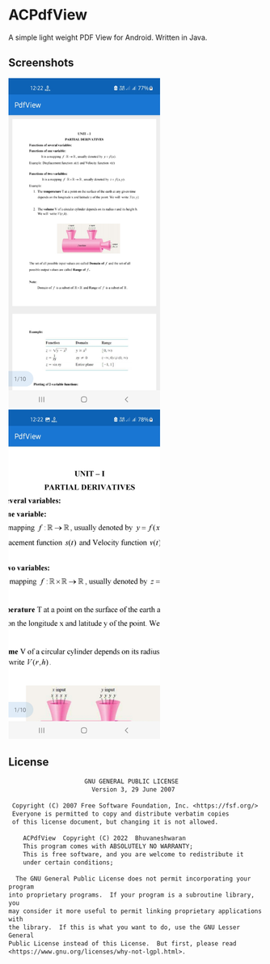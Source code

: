 # ACPdfView
A simple light weight PDF View for Android. Written in Java.

## Screenshots
<img src="screenshots/screenshot1.jpg" width="300" alt="screeonshot1"> <img src="screenshots/screenshot2.jpg" width="300" alt="screeonshot2">

## License
~~~
                     GNU GENERAL PUBLIC LICENSE
                       Version 3, 29 June 2007

 Copyright (C) 2007 Free Software Foundation, Inc. <https://fsf.org/>
 Everyone is permitted to copy and distribute verbatim copies
 of this license document, but changing it is not allowed.

    ACPdfView  Copyright (C) 2022  Bhuvaneshwaran
    This program comes with ABSOLUTELY NO WARRANTY;
    This is free software, and you are welcome to redistribute it
    under certain conditions;

  The GNU General Public License does not permit incorporating your program
into proprietary programs.  If your program is a subroutine library, you
may consider it more useful to permit linking proprietary applications with
the library.  If this is what you want to do, use the GNU Lesser General
Public License instead of this License.  But first, please read
<https://www.gnu.org/licenses/why-not-lgpl.html>. 
~~~
